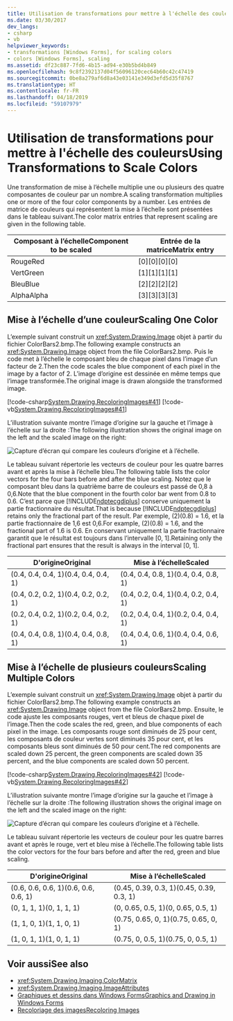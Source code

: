 ```yaml
---
title: Utilisation de transformations pour mettre à l'échelle des couleurs
ms.date: 03/30/2017
dev_langs:
- csharp
- vb
helpviewer_keywords:
- transformations [Windows Forms], for scaling colors
- colors [Windows Forms], scaling
ms.assetid: df23c887-7fd6-4b15-ad94-e30b5bd4b849
ms.openlocfilehash: 9c8f2392137d04f56096120cec64b60c42c47419
ms.sourcegitcommit: 0be8a279af6d8a43e03141e349d3efd5d35f8767
ms.translationtype: HT
ms.contentlocale: fr-FR
ms.lasthandoff: 04/18/2019
ms.locfileid: "59107979"
---
```

# <a name="using-transformations-to-scale-colors"></a><span data-ttu-id="83bb0-102">Utilisation de transformations pour mettre à l'échelle des couleurs</span><span class="sxs-lookup"><span data-stu-id="83bb0-102">Using Transformations to Scale Colors</span></span>
<span data-ttu-id="83bb0-103">Une transformation de mise à l’échelle multiplie une ou plusieurs des quatre composantes de couleur par un nombre.</span><span class="sxs-lookup"><span data-stu-id="83bb0-103">A scaling transformation multiplies one or more of the four color components by a number.</span></span> <span data-ttu-id="83bb0-104">Les entrées de matrice de couleurs qui représentent la mise à l’échelle sont présentées dans le tableau suivant.</span><span class="sxs-lookup"><span data-stu-id="83bb0-104">The color matrix entries that represent scaling are given in the following table.</span></span>  
  
|<span data-ttu-id="83bb0-105">Composant à l’échelle</span><span class="sxs-lookup"><span data-stu-id="83bb0-105">Component to be scaled</span></span>|<span data-ttu-id="83bb0-106">Entrée de la matrice</span><span class="sxs-lookup"><span data-stu-id="83bb0-106">Matrix entry</span></span>|  
|----------------------------|------------------|  
|<span data-ttu-id="83bb0-107">Rouge</span><span class="sxs-lookup"><span data-stu-id="83bb0-107">Red</span></span>|<span data-ttu-id="83bb0-108">[0][0]</span><span class="sxs-lookup"><span data-stu-id="83bb0-108">[0][0]</span></span>|  
|<span data-ttu-id="83bb0-109">Vert</span><span class="sxs-lookup"><span data-stu-id="83bb0-109">Green</span></span>|<span data-ttu-id="83bb0-110">[1][1]</span><span class="sxs-lookup"><span data-stu-id="83bb0-110">[1][1]</span></span>|  
|<span data-ttu-id="83bb0-111">Bleu</span><span class="sxs-lookup"><span data-stu-id="83bb0-111">Blue</span></span>|<span data-ttu-id="83bb0-112">[2][2]</span><span class="sxs-lookup"><span data-stu-id="83bb0-112">[2][2]</span></span>|  
|<span data-ttu-id="83bb0-113">Alpha</span><span class="sxs-lookup"><span data-stu-id="83bb0-113">Alpha</span></span>|<span data-ttu-id="83bb0-114">[3][3]</span><span class="sxs-lookup"><span data-stu-id="83bb0-114">[3][3]</span></span>|  
  
## <a name="scaling-one-color"></a><span data-ttu-id="83bb0-115">Mise à l’échelle d’une couleur</span><span class="sxs-lookup"><span data-stu-id="83bb0-115">Scaling One Color</span></span>  
 <span data-ttu-id="83bb0-116">L’exemple suivant construit un <xref:System.Drawing.Image> objet à partir du fichier ColorBars2.bmp.</span><span class="sxs-lookup"><span data-stu-id="83bb0-116">The following example constructs an <xref:System.Drawing.Image> object from the file ColorBars2.bmp.</span></span> <span data-ttu-id="83bb0-117">Puis le code met à l’échelle le composant bleu de chaque pixel dans l’image d’un facteur de 2.</span><span class="sxs-lookup"><span data-stu-id="83bb0-117">Then the code scales the blue component of each pixel in the image by a factor of 2.</span></span> <span data-ttu-id="83bb0-118">L’image d’origine est dessinée en même temps que l’image transformée.</span><span class="sxs-lookup"><span data-stu-id="83bb0-118">The original image is drawn alongside the transformed image.</span></span>  
  
 [!code-csharp[System.Drawing.RecoloringImages#41](~/samples/snippets/csharp/VS_Snippets_Winforms/System.Drawing.RecoloringImages/CS/Class1.cs#41)]
 [!code-vb[System.Drawing.RecoloringImages#41](~/samples/snippets/visualbasic/VS_Snippets_Winforms/System.Drawing.RecoloringImages/VB/Class1.vb#41)]  
  
 <span data-ttu-id="83bb0-119">L’illustration suivante montre l’image d’origine sur la gauche et l’image à l’échelle sur la droite :</span><span class="sxs-lookup"><span data-stu-id="83bb0-119">The following illustration shows the original image on the left and the scaled image on the right:</span></span>  
  
 ![Capture d’écran qui compare les couleurs d’origine et à l’échelle.](./media/using-transformations-to-scale-colors/four-bar-scale-one-color.png)  
  
 <span data-ttu-id="83bb0-121">Le tableau suivant répertorie les vecteurs de couleur pour les quatre barres avant et après la mise à l’échelle bleu.</span><span class="sxs-lookup"><span data-stu-id="83bb0-121">The following table lists the color vectors for the four bars before and after the blue scaling.</span></span> <span data-ttu-id="83bb0-122">Notez que le composant bleu dans la quatrième barre de couleurs est passé de 0,8 à 0,6.</span><span class="sxs-lookup"><span data-stu-id="83bb0-122">Note that the blue component in the fourth color bar went from 0.8 to 0.6.</span></span> <span data-ttu-id="83bb0-123">C’est parce que [!INCLUDE[ndptecgdiplus](../../../../includes/ndptecgdiplus-md.md)] conserve uniquement la partie fractionnaire du résultat.</span><span class="sxs-lookup"><span data-stu-id="83bb0-123">That is because [!INCLUDE[ndptecgdiplus](../../../../includes/ndptecgdiplus-md.md)] retains only the fractional part of the result.</span></span> <span data-ttu-id="83bb0-124">Par exemple, (2)(0.8) = 1.6, et la partie fractionnaire de 1,6 est 0,6.</span><span class="sxs-lookup"><span data-stu-id="83bb0-124">For example, (2)(0.8) = 1.6, and the fractional part of 1.6 is 0.6.</span></span> <span data-ttu-id="83bb0-125">En conservant uniquement la partie fractionnaire garantit que le résultat est toujours dans l’intervalle [0, 1].</span><span class="sxs-lookup"><span data-stu-id="83bb0-125">Retaining only the fractional part ensures that the result is always in the interval [0, 1].</span></span>  
  
|<span data-ttu-id="83bb0-126">D'origine</span><span class="sxs-lookup"><span data-stu-id="83bb0-126">Original</span></span>|<span data-ttu-id="83bb0-127">Mise à l’échelle</span><span class="sxs-lookup"><span data-stu-id="83bb0-127">Scaled</span></span>|  
|--------------|------------|  
|<span data-ttu-id="83bb0-128">(0.4, 0.4, 0.4, 1)</span><span class="sxs-lookup"><span data-stu-id="83bb0-128">(0.4, 0.4, 0.4, 1)</span></span>|<span data-ttu-id="83bb0-129">(0.4, 0.4, 0.8, 1)</span><span class="sxs-lookup"><span data-stu-id="83bb0-129">(0.4, 0.4, 0.8, 1)</span></span>|  
|<span data-ttu-id="83bb0-130">(0.4, 0.2, 0.2, 1)</span><span class="sxs-lookup"><span data-stu-id="83bb0-130">(0.4, 0.2, 0.2, 1)</span></span>|<span data-ttu-id="83bb0-131">(0.4, 0.2, 0.4, 1)</span><span class="sxs-lookup"><span data-stu-id="83bb0-131">(0.4, 0.2, 0.4, 1)</span></span>|  
|<span data-ttu-id="83bb0-132">(0.2, 0.4, 0.2, 1)</span><span class="sxs-lookup"><span data-stu-id="83bb0-132">(0.2, 0.4, 0.2, 1)</span></span>|<span data-ttu-id="83bb0-133">(0.2, 0.4, 0.4, 1)</span><span class="sxs-lookup"><span data-stu-id="83bb0-133">(0.2, 0.4, 0.4, 1)</span></span>|  
|<span data-ttu-id="83bb0-134">(0.4, 0.4, 0.8, 1)</span><span class="sxs-lookup"><span data-stu-id="83bb0-134">(0.4, 0.4, 0.8, 1)</span></span>|<span data-ttu-id="83bb0-135">(0.4, 0.4, 0.6, 1)</span><span class="sxs-lookup"><span data-stu-id="83bb0-135">(0.4, 0.4, 0.6, 1)</span></span>|  
  
## <a name="scaling-multiple-colors"></a><span data-ttu-id="83bb0-136">Mise à l’échelle de plusieurs couleurs</span><span class="sxs-lookup"><span data-stu-id="83bb0-136">Scaling Multiple Colors</span></span>  
 <span data-ttu-id="83bb0-137">L’exemple suivant construit un <xref:System.Drawing.Image> objet à partir du fichier ColorBars2.bmp.</span><span class="sxs-lookup"><span data-stu-id="83bb0-137">The following example constructs an <xref:System.Drawing.Image> object from the file ColorBars2.bmp.</span></span> <span data-ttu-id="83bb0-138">Ensuite, le code ajuste les composants rouges, vert et bleus de chaque pixel de l’image.</span><span class="sxs-lookup"><span data-stu-id="83bb0-138">Then the code scales the red, green, and blue components of each pixel in the image.</span></span> <span data-ttu-id="83bb0-139">Les composants rouge sont diminués de 25 pour cent, les composants de couleur vertes sont diminués 35 pour cent, et les composants bleus sont diminués de 50 pour cent.</span><span class="sxs-lookup"><span data-stu-id="83bb0-139">The red components are scaled down 25 percent, the green components are scaled down 35 percent, and the blue components are scaled down 50 percent.</span></span>  
  
 [!code-csharp[System.Drawing.RecoloringImages#42](~/samples/snippets/csharp/VS_Snippets_Winforms/System.Drawing.RecoloringImages/CS/Class1.cs#42)]
 [!code-vb[System.Drawing.RecoloringImages#42](~/samples/snippets/visualbasic/VS_Snippets_Winforms/System.Drawing.RecoloringImages/VB/Class1.vb#42)]  
  
 <span data-ttu-id="83bb0-140">L’illustration suivante montre l’image d’origine sur la gauche et l’image à l’échelle sur la droite :</span><span class="sxs-lookup"><span data-stu-id="83bb0-140">The following illustration shows the original image on the left and the scaled image on the right:</span></span>  
  
 ![Capture d’écran qui compare les couleurs d’origine et à l’échelle.](./media/using-transformations-to-scale-colors/four-bar-scale-multiple-colors.png)  
  
 <span data-ttu-id="83bb0-142">Le tableau suivant répertorie les vecteurs de couleur pour les quatre barres avant et après le rouge, vert et bleu mise à l’échelle.</span><span class="sxs-lookup"><span data-stu-id="83bb0-142">The following table lists the color vectors for the four bars before and after the red, green and blue scaling.</span></span>  
  
|<span data-ttu-id="83bb0-143">D'origine</span><span class="sxs-lookup"><span data-stu-id="83bb0-143">Original</span></span>|<span data-ttu-id="83bb0-144">Mise à l’échelle</span><span class="sxs-lookup"><span data-stu-id="83bb0-144">Scaled</span></span>|  
|--------------|------------|  
|<span data-ttu-id="83bb0-145">(0.6, 0.6, 0.6, 1)</span><span class="sxs-lookup"><span data-stu-id="83bb0-145">(0.6, 0.6, 0.6, 1)</span></span>|<span data-ttu-id="83bb0-146">(0.45, 0.39, 0.3, 1)</span><span class="sxs-lookup"><span data-stu-id="83bb0-146">(0.45, 0.39, 0.3, 1)</span></span>|  
|<span data-ttu-id="83bb0-147">(0, 1, 1, 1)</span><span class="sxs-lookup"><span data-stu-id="83bb0-147">(0, 1, 1, 1)</span></span>|<span data-ttu-id="83bb0-148">(0, 0.65, 0.5, 1)</span><span class="sxs-lookup"><span data-stu-id="83bb0-148">(0, 0.65, 0.5, 1)</span></span>|  
|<span data-ttu-id="83bb0-149">(1, 1, 0, 1)</span><span class="sxs-lookup"><span data-stu-id="83bb0-149">(1, 1, 0, 1)</span></span>|<span data-ttu-id="83bb0-150">(0.75, 0.65, 0, 1)</span><span class="sxs-lookup"><span data-stu-id="83bb0-150">(0.75, 0.65, 0, 1)</span></span>|  
|<span data-ttu-id="83bb0-151">(1, 0, 1, 1)</span><span class="sxs-lookup"><span data-stu-id="83bb0-151">(1, 0, 1, 1)</span></span>|<span data-ttu-id="83bb0-152">(0.75, 0, 0.5, 1)</span><span class="sxs-lookup"><span data-stu-id="83bb0-152">(0.75, 0, 0.5, 1)</span></span>|  
  
## <a name="see-also"></a><span data-ttu-id="83bb0-153">Voir aussi</span><span class="sxs-lookup"><span data-stu-id="83bb0-153">See also</span></span>

- <xref:System.Drawing.Imaging.ColorMatrix>
- <xref:System.Drawing.Imaging.ImageAttributes>
- [<span data-ttu-id="83bb0-154">Graphiques et dessins dans Windows Forms</span><span class="sxs-lookup"><span data-stu-id="83bb0-154">Graphics and Drawing in Windows Forms</span></span>](graphics-and-drawing-in-windows-forms.md)
- [<span data-ttu-id="83bb0-155">Recoloriage des images</span><span class="sxs-lookup"><span data-stu-id="83bb0-155">Recoloring Images</span></span>](recoloring-images.md)
